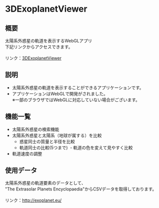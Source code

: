 # 3DExoplanetViewer
## 概要
太陽系外惑星の軌道を表示するWebGLアプリ<br>
下記リンクからアクセスできます。<br><br>
リンク：<a href="http://haruya2080.github.io/3DExoplanetViewer_Web/" target="_blank">3DExoplanetViewer</a><br>

## 説明
- 太陽系外惑星の軌道を表示することができるアプリケーションです。<br>
- アプリケーションはWebGLで開発がされました。<br>
※一部のブラウザではWebGLに対応していない場合がございます。

## 機能一覧
- 太陽系外惑星の検索機能
- 太陽系外惑星と太陽系（地球が属する）を比較
  - 惑星同士の質量と半径を比較
  - 軌道同士の比較(5つまで)
  - 軌道の色を変えて見やすく比較
- 軌道速度の調整

## 使用データ
太陽系外惑星の軌道要素のデータとして、<br>
"The Extrasolar Planets Encyclopaedia"からCSVデータを取得しております。<br><br>
リンク：http://exoplanet.eu/
